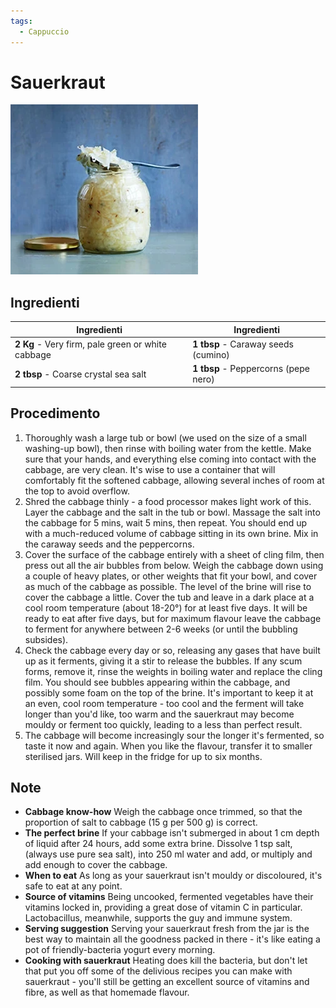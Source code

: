 ```yaml
---
tags:
  - Cappuccio
---
```

# Sauerkraut

![](../../img/Sauerkraut.webp)

## Ingredienti

| Ingredienti                  | Ingredienti             |
| ---------------------------- | ----------------------- |
| **2 Kg** - Very firm, pale green or white cabbage | **1 tbsp** - Caraway seeds (cumino) |
| **2 tbsp** - Coarse crystal sea salt | **1 tbsp** - Peppercorns (pepe nero) |

## Procedimento

1. Thoroughly wash a large tub or bowl (we used on the size of a small washing-up bowl), then rinse with boiling water from the kettle. Make sure that your hands, and everything else coming into contact with the cabbage, are very clean. It's wise to use a container that will comfortably fit the softened cabbage, allowing several inches of room at the top to avoid overflow.
1. Shred the cabbage thinly - a food processor makes light work of this. Layer the cabbage and the salt in the tub or bowl. Massage the salt into the cabbage for 5 mins, wait 5 mins, then repeat. You should end up with a much-reduced volume of cabbage sitting in its own brine. Mix in the caraway seeds and the peppercorns.
1. Cover the surface of the cabbage entirely with a sheet of cling film, then press out all the air bubbles from below. Weigh the cabbage down using a couple of heavy plates, or other weights that fit your bowl, and cover as much of the cabbage as possible. The level of the brine will rise to cover the cabbage a little. Cover the tub and leave in a dark place at a cool room temperature (about 18-20°) for at least five days. It will be ready to eat after five days, but for maximum flavour leave the cabbage to ferment for anywhere between 2-6 weeks (or until the bubbling subsides).
1. Check the cabbage every day or so, releasing any gases that have built up as it ferments, giving it a stir to release the bubbles. If any scum forms, remove it, rinse the weights in boiling water and replace the cling film. You should see bubbles appearing within the cabbage, and possibly some foam on the top of the brine. It's important to keep it at an even, cool room temperature - too cool and the ferment will take longer than you'd like, too warm and the sauerkraut may become mouldy or ferment too quickly, leading to a less than perfect result.
1. The cabbage will become increasingly sour the longer it's fermented, so taste it now and again. When you like the flavour, transfer it to smaller sterilised jars. Will keep in the fridge for up to six months.

## Note

- **Cabbage know-how** Weigh the cabbage once trimmed, so that the proportion of salt to cabbage (15 g per 500 g) is correct.
- **The perfect brine** If your cabbage isn't submerged in about 1 cm depth of liquid after 24 hours, add some extra brine. Dissolve 1 tsp salt, (always use pure sea salt), into 250 ml water and add, or multiply and add enough to cover the cabbage.
- **When to eat** As long as your sauerkraut isn't mouldy or discoloured, it's safe to eat at any point.
- **Source of vitamins** Being uncooked, fermented vegetables have their vitamins locked in, providing a great dose of vitamin C in particular. Lactobacillus, meanwhile, supports the guy and immune system.
- **Serving suggestion** Serving your sauerkraut fresh from the jar is the best way to maintain all the goodness packed in there - it's like eating a pot of friendly-bacteria yogurt every morning.
- **Cooking with sauerkraut** Heating does kill the bacteria, but don't let that put you off some of the delivious recipes you can make with sauerkraut - you'll still be getting an excellent source of vitamins and fibre, as well as that homemade flavour.
